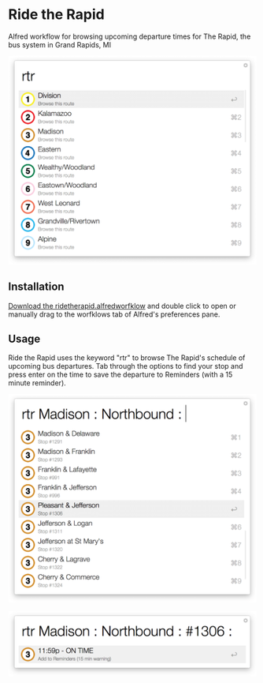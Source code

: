 # Ride the Rapid

Alfred workflow for browsing upcoming departure times for The Rapid, the bus system in Grand Rapids, MI

![Main menu](doc/screenshot-1.png?raw=true)


Installation
------------

[Download the ridetherapid.alfredworfklow](https://github.com/mixedfeelings/ridetherapid/blob/master/workflow/ridetherapid.alfredworkflow?raw=true "download") and double click to open or manually drag to the worfklows tab of Alfred's preferences pane.

Usage
------------
Ride the Rapid uses the keyword "rtr" to browse The Rapid's schedule of upcoming bus departures. Tab through the options to find your stop and press enter on the time to save the departure to Reminders (with a 15 minute reminder). 


![Main menu](doc/screenshot-2.png?raw=true)

![Main menu](doc/screenshot-3.png?raw=true)


